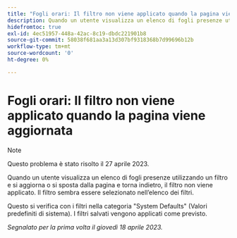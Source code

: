 ```yaml
---
title: "Fogli orari: Il filtro non viene applicato quando la pagina viene aggiornata"
description: Quando un utente visualizza un elenco di fogli presenze utilizzando un filtro e si aggiorna o si sposta dalla pagina e torna indietro, il filtro non viene applicato. Il filtro sembra essere selezionato nell’elenco dei filtri.
hidefromtoc: true
exl-id: 4ec51957-448a-42ac-8c19-dbdc221901b8
source-git-commit: 58038f681aa3a13d307bf9318368b7d99696b12b
workflow-type: tm+mt
source-wordcount: '0'
ht-degree: 0%

---
```


# Fogli orari: Il filtro non viene applicato quando la pagina viene aggiornata

>[!NOTE]
>
>Questo problema è stato risolto il 27 aprile 2023.

Quando un utente visualizza un elenco di fogli presenze utilizzando un filtro e si aggiorna o si sposta dalla pagina e torna indietro, il filtro non viene applicato. Il filtro sembra essere selezionato nell’elenco dei filtri.

Questo si verifica con i filtri nella categoria &quot;System Defaults&quot; (Valori predefiniti di sistema). I filtri salvati vengono applicati come previsto.

_Segnalato per la prima volta il giovedì 18 aprile 2023._
